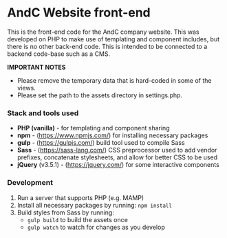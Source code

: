 # AndC Website front-end

This is the front-end code for the AndC company website. This was developed on PHP to make use of templating and component includes, but there is no other back-end code. This is intended to be connected to a backend code-base such as a CMS.

**IMPORTANT NOTES**
- Please remove the temporary data that is hard-coded in some of the views.
- Please set the path to the assets directory in settings.php.

### Stack and tools used
- **PHP (vanilla)** - for templating and component sharing
- **npm** - (https://www.npmjs.com/) for installing necessary packages
- **gulp** - (https://gulpjs.com/) build tool used to compile Sass
- **Sass** - (https://sass-lang.com/) CSS preprocessor used to add vendor prefixes, concatenate stylesheets, and allow for better CSS to be used
- **jQuery** (v3.5.1) - (https://jquery.com/) for some interactive components

### Development
1. Run a server that supports PHP (e.g. MAMP)
1. Install all necessary packages by running: ```npm install```
1. Build styles from Sass by running:
    - ```gulp build``` to build the assets once
    - ```gulp watch``` to watch for changes as you develop
